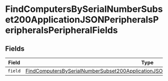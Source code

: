 # FindComputersBySerialNumberSubset200ApplicationJSONPeripheralsPeripheralsPeripheralFields


## Fields

| Field                                                                                                                                                                                                                       | Type                                                                                                                                                                                                                        | Required                                                                                                                                                                                                                    | Description                                                                                                                                                                                                                 |
| --------------------------------------------------------------------------------------------------------------------------------------------------------------------------------------------------------------------------- | --------------------------------------------------------------------------------------------------------------------------------------------------------------------------------------------------------------------------- | --------------------------------------------------------------------------------------------------------------------------------------------------------------------------------------------------------------------------- | --------------------------------------------------------------------------------------------------------------------------------------------------------------------------------------------------------------------------- |
| `field`                                                                                                                                                                                                                     | [FindComputersBySerialNumberSubset200ApplicationJSONPeripheralsPeripheralsPeripheralFieldsField](../../models/operations/findcomputersbyserialnumbersubset200applicationjsonperipheralsperipheralsperipheralfieldsfield.md) | :heavy_minus_sign:                                                                                                                                                                                                          | N/A                                                                                                                                                                                                                         |